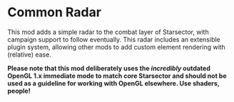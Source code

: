  Common Radar
==============

This mod adds a simple radar to the combat layer of Starsector, with campaign support to follow eventually. This radar includes an extensible plugin system, allowing other mods to add custom element rendering with (relative) ease.


**Please note that this mod deliberately uses the *incredibly* outdated OpenGL 1.x immediate mode to match core Starsector and should not be used as a guideline for working with OpenGL elsewhere. Use shaders, people!**